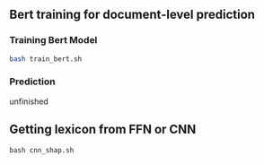 ## Bert training for document-level prediction

### Training Bert Model

```bash
bash train_bert.sh
```

### Prediction

unfinished

## Getting lexicon from FFN or CNN

```
bash cnn_shap.sh
```

